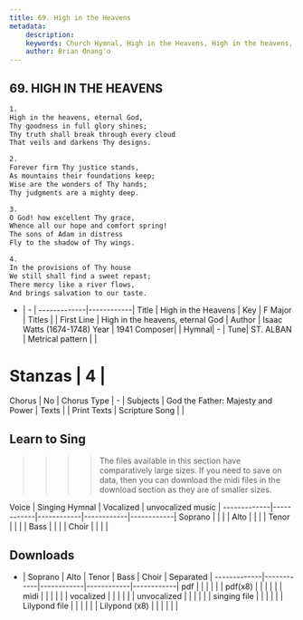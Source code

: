 ```yaml
---
title: 69. High in the Heavens
metadata:
    description: 
    keywords: Church Hymnal, High in the Heavens, High in the heavens, eternal God, 
    author: Brian Onang'o
---
```



## 69. HIGH IN THE HEAVENS

```txt
1.
High in the heavens, eternal God, 
Thy goodness in full glory shines; 
Thy truth shall break through every cloud 
That veils and darkens Thy designs. 

2.
Forever firm Thy justice stands, 
As mountains their foundations keep; 
Wise are the wonders of Thy hands; 
Thy judgments are a mighty deep. 

3.
O God! how excellent Thy grace, 
Whence all our hope and comfort spring! 
The sons of Adam in distress 
Fly to the shadow of Thy wings. 

4.
In the provisions of Thy house 
We still shall find a sweet repast; 
There mercy like a river flows, 
And brings salvation to our taste.

```

- |   -  |
-------------|------------|
Title | High in the Heavens |
Key | F Major |
Titles |  |
First Line | High in the heavens, eternal God |
Author | Isaac Watts (1674-1748)
Year | 1941
Composer|  |
Hymnal|  - |
Tune| ST. ALBAN |
Metrical pattern | |
# Stanzas | 4 |
Chorus | No |
Chorus Type | - |
Subjects | God the Father: Majesty and Power |
Texts |  |
Print Texts | 
Scripture Song |  |
  
## Learn to Sing

>>>> The files available in this section have comparatively large sizes. If you need to save on data, then you can download the midi files in the download section as they are of smaller sizes.

Voice |  Singing Hymnal | Vocalized | unvocalized music |
-------------|------------|------------|------------|------------|
Soprano | | | |
Alto | | | |
Tenor | | | |
Bass | | | |
Choir | | | |

## Downloads

- |  Soprano | Alto | Tenor | Bass | Choir | Separated |
-------------|------------|------------|------------|------------|
pdf | | | | | |
pdf(x8) | | | | | |
midi | | | | | |
vocalized | | | | | |
unvocalized | | | | | |
singing file | | | | | |
Lilypond file | | | | | |
Lilypond (x8) | | | | | |
  